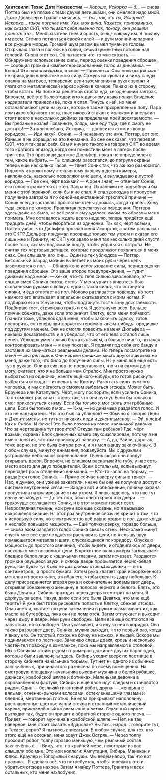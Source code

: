 <b>Хантсвилл, Техас</b>
<b>Дата Неизвестна</b>
<empty-line>
— <i>Хорошо, Искорка — б…</i> — снова Поттер был на пляже с теми двумя детишками, они смеялся надо мной. Даже Дюльфер и Гранит смеялись. — <i>Так, так, это ты, Искорка? Искорка… такое поганое имя. Хех, моя вина. Кажется, припоминаю, как сказал СКП, что ты звал себя именно так, походу, они решили принять это…</i>
Меня охватили гнев и ярость, я ещё покажу им. Я покажу им всем. Стоило потянуться своей силой — и дуги молний испарили все ржущие морды.
Громкий шум разом вымел туман из головы. Открываю глаза и пялюсь на голый, серый цементный потолок над головой. Снова этот сон. Он пытается что-то мне сказать.
— Обнаружено использование силы, период оценки поведения сброшен, — сообщил громкий компьютеризированный голос из динамика.
— Блядь! Это несправедливо, я спал! — Проклятье. Сны никогда раньше не приводили в действие мою силу. Сажусь на кровати и вижу следы опалин на матрасе, технарские цепи заземления на руках звенят и лязгают о металлический каркас койки в камере. Пинаю их в сторону, чтобы встать.
На полке за решёткой стояла еда; сегодняшний завтрак. Впрочем, всё это было отодвинуто к дальнему краю полки. Блядские надзиратели принесли её, пока я спал. Тянусь к ней, но меня останавливают цепи на руках, которые также прикреплены к полу. Пара ломтиков обычного тоста, пластиковый стакан с молоком и апельсин стоят всего в нескольких дюймах за пределами моей досягаемости.
— Вы грёбаные козлы! Подвиньте, блядь, мне еду туда, где я смогу её достать!
— Заткни хлебало, Искорка, — доносится эхом из конца коридора.
— Иди нахуй, Соник. — Я ненавижу это имя. Поттер, вот оно. Раньше я не обращал на это внимания. Во сне он сказал, что передал СКП, что я так звал себя. Сам я ничего такого не говорил СКП во время того краткого эпизода, когда они поместили меня в лагерь после триггера. Это прозвище дал мне Дюльфер, пока я не определился с тем, какое выбрать.
— Ты слишком разоспался, до патруля охраны теперь ещё несколько часов, — тянет Соник так, что аж эхо разносится.
Подхожу к крохотному стеклянному окошку в двери камеры, наклоняюсь, насколько позволяют мне цепи, и выглядываю в пустой коридор.
— Где они, чёрт возьми?
— А хрен знает, — отвечает Соник, его голос отражается от стен.
Засранец. Охранники не подъебнули бы меня с этой жрачкой, если бы я не спал. А спал допоздна и пропустил получение завтрака я по одной-единственной треклятой причине — Соник всегда заставлял проклятые стены дрожать, когда храпел.
Хожу туда-сюда по камере. Проклятая перезагрузка поведения. Поттера здесь даже не было, но всё равно ему удалось каким-то образом меня поиметь. Мне оставалось ждать всего неделю, теперь придётся ещё тридцать дней, чтобы выбраться из одиночки. Так как, чёрт возьми, Поттер узнал, что Дюльфер прозвал меня Искоркой, а затем рассказал это СКП? Дюльфер придумал прозвище только тем утром и сказал его лишь мне и Граниту, но СКП уже звало меня так несколько дней спустя после того, как мы подломили лодку, чтобы убраться с острова. Не считая тех чёртовых детишек, которые продолжают появляться в моих снах. Они слышали его, они… Один из тех ублюдков — Поттер.
Бессильный разряд молнии вылетает из моих рук и через цепь заземляется в пол.
— Обнаружено использование силы, период оценки поведения сброшен. Это ваше второе предупреждение, — гудит динамик надо мной.
— Хе-хе, что-то тебя сильно взволновало, э? — слышу смех Соника сквозь стены.
У меня урчит в животе, я бью скованными руками о полку с едой с такой силой, что останутся синяки, и еда отлетает на пол. Молоко разливается повсюду, но тост немного его впитывает, а апельсин скатывается к моим ногам. Я подбираю его и тянусь им, чтобы подтянуть тост в зону досягаемости. Подбираю тост, стряхиваю грязь и ем.
Я достану их всех. Больше причин сбежать, даже если это значит Клетку, если меня поймают. Гранита тоже, ублюдок сдал меня, чтобы заключить сделку, готов поспорить, он теперь притворяется героем в каком-нибудь городишке под другим именем. Они не смогли повесить на меня Дюльфера — никаких доказательств, и я убедился, что от его тела остался лишь пепел. Ублюдок умел только болтать языком, а больше ничего, пытался контролировать меня — я ему показал. Я подмял под себя его банду и заставил их заниматься реальными делами. Но теперь посмотрите на меня — застрял здесь. Они нарыли слишком много другого дерьма на меня, даже того, что было до получения силы. Но у меня всё ещё есть туз в рукаве. Они до сих пор не представляют, что я на самом деле могу, считают, что я не больше чем Стрелок. Мне просто нужно выбраться из одиночки, нанять ещё кого-нибудь, кто готов рискнуть выбраться отсюда — и плевать на Клетку. Разогнать силы нужного человека, и мы с лёгкостью сможем выбраться отсюда. Может быть, Браунера или Катапульту. Чёрт, могу поспорить, если усилить Соника, то он сможет раскачать стены так, что они рухнут. Если бы только я смог прикоснуться к нему. Если бы только я мог снять эти грёбаные цепи. Если бы только я мог…
— Кхм, — из динамика раздаётся голос. И это не надзиратель. Что это был за ублюдок? — Обычно я говорю Леди и Джентльмены, но тут нет никаких леди и джентльменов.
— Эй, я леди! Как и Сибби! И Флюс!
Это было похоже на голос маленькой девочки. Что за чертовщина тут творится? Откуда там ребёнок? Где, чёрт возьми, охрана? Блок одиночных камер звукоизолирован, потому я не имею понятия, что там происходит наверху.
— А, да, Райли, дорогая, тоже верно, но это была фигура речи, и я имел в виду заключённых. В любом случае, минутку внимания, пожалуйста. Мы с друзьями устраиваем небольшое соревнование. Очень скоро они пойдут открывать двери. Впрочем, не слишком раскатывайте губу, у нас есть место всего для двух победителей. Всем остальным, если выживут, перепадёт роль отвлечения внимания.
— Кто-то напал на тюрьму, — раздаётся голос Соника. — Прямо сейчас наверху сильно трясёт.
— Нах, я думаю, они уже её захватили, иначе бы они не получили доступ к системе внутренней связи. — Заодно вот и объяснение, почему охрана пропустила патрулирование этим утром. Я лишь надеюсь, что нас тут внизу не забудут.
— До тех пор, пока они откроют эти двери… — грохочуще соглашается Соник, и в этот момент гаснет свет.
Непроглядная темень, мои руки всё ещё скованы, но я вызываю искрящееся сияние. На этот раз внутренняя связь не кричит о том, что я использую силу, но электричество всё равно уходит в пол, даже когда я неслабо повышаю мощность.
— Ещё толчки сверху, гораздо больше, — снова эхом раздаётся голос Соника сквозь стены.
Несколько минут спустя мне всё ещё не удаётся расплавить цепи, но я слышу звук ломающегося металла и шаги, спускающиеся по коридору. Опускаю мощность до простого свечения, чтобы видеть, и отодвигаюсь от двери, насколько мне позволяют цепи. В крохотное окно камеры заглядывает бледное белое лицо с кошачьими глазами, затем исчезает. Раздаются громкие рвущиеся звуки, и сквозь дверь прорывается чёрно-белая рука, как будто тут было не два дюйма стали<note>Два дюйма — пять сантиметров.</note>, а просто бумага. Затем рука хватает край искорёженного металла и просто тянет, отгибая его, чтобы сделать дыру побольше. К делу присоединяется вторая рука и окончательно доламывает дверь, открывая обнажённую женщину в полосах чёрного и белого.
Блять, это была Девятка.
Сибирь проходит через дверь и смотрит на меня. Я держусь за цепи. Нахуй, даже если это была Девятка, что мне ещё терять? Я уже был готов рисковать попасть в Клетку, сбежав отсюда.
Она тянется, хватает по цепи заземления в руки и размазывает их, как масло на бутерброд, пока они не ломаются. Затем отпускает и выходит через дыру в двери. Мои руки свободны. Цепи всё ещё болтаются на запястьях, но я свободен. Она указывает, и я иду за ней в коридор.
Она также разрывает дверь Соника, мужик выходит, и это первый раз, когда я вижу его. Он толстый, похож на бочку на ножках, и лысый. Вскоре мы поднимаемся по лестнице. Замечаю следы драки, кровь и несколько частей тел повсюду в комплексе, пока мы направляемся к столовой. Мы с Соником стоим рядом с примерно дюжиной других паралюдей, которые были заключены здесь. Сибирь уходит вверх по лестнице в сторону кабинета начальника тюрьмы. Тут нет ни одного из обычных заключённых, причина этого разнесена по всему помещению.
На смотровую площадку начальника выходит мужчина в белой рубашке, джинсах, ковбойской шляпе и ботинках. Маленькая девочка в окровавленном фартуке, Сибирь и ещё двое идут следом и становятся рядом. Один — безликий гигантский робот, другая — женщина с вялыми, огненно-рыжими волосами, остекленевшими глазами и бледной, мертвенной плотью. Её едва прикрывают наполовину расплавленные цветные капли стекла и странный металлический каркас, прикреплённый ко всем конечностям. Странный нарост выглядит так, будто он пришит к обратной стороне одного плеча.
— Привет, — говорит мужчина в ковбойской шляпе. — Нет, не так, наверное, мне стоит сказать «Здаро́ва»? Вы так… народ… говорите тут, в Техасе, верно? Я пытаюсь вписаться. В любом случае, для тех, кто этого ещё не осознал, меня зовут Джек Остряк. — Через толпу проходит ропот, толпу гораздо меньшую, чем реальный состав заключённых. — Вижу, что, по крайней мере, некоторые из вас слышали обо мне. Это мои коллеги: Ампутация, Сибирь, Манекен и Флюс. Краулер и Топорылый снаружи. Мы ведём набор, так что вот правила…
Я сделаю всё, что потребуется, чтобы пережить это и убраться отсюда нахрен. Затем я найду Поттера, Гранита и всех остальных, кто меня нахлобучил.